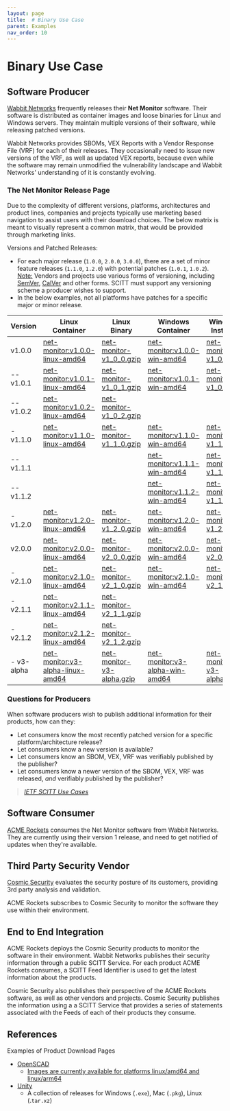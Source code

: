 ```yaml
---
layout: page
title:  # Binary Use Case
parent: Examples
nav_order: 10
---
```


# Binary Use Case

## Software Producer

[Wabbit Networks](fictitious-companies.md#wabbit-networks) frequently releases their **Net Monitor** software.
Their software is distributed as container images and loose binaries for Linux and Windows servers.
They maintain multiple versions of their software, while releasing patched versions.

Wabbit Networks provides SBOMs, VEX Reports with a Vendor Response File (VRF) for each of their releases.
They occasionally need to issue new versions of the VRF, as well as updated VEX reports, because even while the software may remain unmodified the vulnerability landscape and Wabbit Networks' understanding of it is constantly evolving.

### The Net Monitor Release Page

Due to the complexity of different versions, platforms, architectures and product lines, companies and projects typically use marketing based navigation to assist users with their download choices.
The below matrix is meant to visually represent a common matrix, that would be provided through marketing links.

Versions and Patched Releases:

- For each major release (`1.0.0`, `2.0.0`, `3.0.0`), there are a set of minor feature releases (`1.1.0`, `1.2.0`) with potential patches (`1.0.1`, `1.0.2`).  
  <Note:> Vendors and projects use various forms of versioning, including [SemVer](https://semver.org/), [CalVer](https://calver.org/) and other forms.
  SCITT must support any versioning scheme a producer wishes to support.
- In the below examples, not all platforms have patches for a specific major or minor release.

| Version | Linux Container | Linux Binary | Windows Container | Windows Installer |
| - | - | - | - | - |
| v1.0.0 | [net-monitor:v1.0.0-linux-amd64]() | [net-monitor-v1_0_0.gzip]() | [net-monitor:v1.0.0-win-amd64]() | [net-monitor-v1_0_0.msi]() |
| -- v1.0.1 | [net-monitor:v1.0.1-linux-amd64]() | [net-monitor-v1_0_1.gzip]() | [net-monitor:v1.0.1-win-amd64]() | [net-monitor-v1_0_1.msi]() |
| -- v1.0.2 | [net-monitor:v1.0.2-linux-amd64]() | [net-monitor-v1_0_2.gzip]() |  |  |
| - v1.1.0 | [net-monitor:v1.1.0-linux-amd64]() | [net-monitor-v1_1_0.gzip]() | [net-monitor:v1.1.0-win-amd64]() | [net-monitor-v1_1_0.msi]() |
| -- v1.1.1 |  |  | [net-monitor:v1.1.1-win-amd64]() | [net-monitor-v1_1_1.msi]() |
| -- v1.1.2 |  |  | [net-monitor:v1.1.2-win-amd64]() | [net-monitor-v1_1_2.msi]() |
| - v1.2.0 | [net-monitor:v1.2.0-linux-amd64]() | [net-monitor-v1_2_0.gzip]() | [net-monitor:v1.2.0-win-amd64]() | [net-monitor-v1_2_0.msi]() |
| v2.0.0 | [net-monitor:v2.0.0-linux-amd64]() | [net-monitor-v2_0_0.gzip]() | [net-monitor:v2.0.0-win-amd64]() | [net-monitor-v2_0_0.msi]() |
| - v2.1.0 | [net-monitor:v2.1.0-linux-amd64]() | [net-monitor-v2_1_0.gzip]() | [net-monitor:v2.1.0-win-amd64]() | [net-monitor-v2_1_0.msi]() |
| - v2.1.1 | [net-monitor:v2.1.1-linux-amd64]() | [net-monitor-v2_1_1.gzip]() | | |
| - v2.1.2 | [net-monitor:v2.1.2-linux-amd64]() | [net-monitor-v2_1_2.gzip]() | | |
| - v3-alpha | [net-monitor:v3-alpha-linux-amd64]() | [net-monitor-v3-alpha.gzip]() | [net-monitor:v3-alpha-win-amd64]() | [net-monitor-v3-alpha.msi]() |

### Questions for Producers

When software producers wish to publish additional information for their products, how can they:

- Let consumers know the most recently patched version for a specific platform/architecture release?
- Let consumers know a new version is available?
- Let consumers know an SBOM, VEX, VRF was verifiably published by the publisher?
- Let consumers know a newer version of the SBOM, VEX, VRF was released, _and_ verifiably published by the publisher?

> _[IETF SCITT Use Cases](https://www.ietf.org/archive/id/draft-ietf-scitt-software-use-cases-01.html#name-identify-statements-and-upd)_

## Software Consumer

[ACME Rockets](./fictitious-companies.md#acme-rockets) consumes the Net Monitor software from Wabbit Networks.
They are currently using their version 1 release, and need to get notified of updates when they're available.

## Third Party Security Vendor

[Cosmic Security](./fictitious-companies.md#cosmic-security) evaluates the security posture of its customers, providing 3rd party analysis and validation.

ACME Rockets subscribes to Cosmic Security to monitor the software they use within their environment.

## End to End Integration

ACME Rockets deploys the Cosmic Security products to monitor the software in their environment.
Wabbit Networks publishes their security information through a public SCITT Service.
For each product ACME Rockets consumes, a SCITT Feed Identifier is used to get the latest information about the products.

Cosmic Security also publishes their perspective of the ACME Rockets software, as well as other vendors and projects.
Cosmic Security publishes the information using a a SCITT Service that provides a series of statements associated with the Feeds of each of their products they consume.

## References

Examples of Product Download Pages
- [OpenSCAD](http://openscad.org/downloads.html)
  - [Images are currently available for platforms linux/amd64 and linux/arm64](https://hub.docker.com/r/openscad/openscad)
- [Unity](https://unity.com/releases/editor/whats-new/2023.1.10)
  - A collection of releases for Windows (`.exe`), Mac (`.pkg`), Linux (.`tar.xz`)
